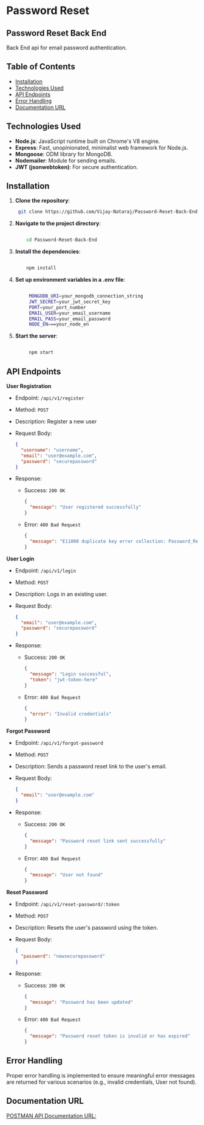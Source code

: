 # Password Reset

## Password Reset Back End

Back End api for email password authentication.

## Table of Contents

- [Installation](#installation)
- [Technologies Used](#technologies-used)
- [API Endpoints](#api-endpoints)
- [Error Handling](#error-handling)
- [Documentation URL](#documentation-url)

## Technologies Used

- **Node.js**: JavaScript runtime built on Chrome's V8 engine.
- **Express**: Fast, unopinionated, minimalist web framework for Node.js.
- **Mongoose**: ODM library for MongoDB.
- **Nodemailer**: Module for sending emails.
- **JWT (jsonwebtoken)**: For secure authentication.

## Installation

1. **Clone the repository**:

   ```bash
    git clone https://github.com/Vijay-Nataraj/Password-Reset-Back-End.git


   ```

2. **Navigate to the project directory**:

   ```bash

       cd Password-Reset-Back-End

   ```

3. **Install the dependencies**:

   ```bash

       npm install

   ```

4. **Set up environment variables in a .env file**:

   ```bash

        MONGODB_URI=your_mongodb_connection_string
        JWT_SECRET=your_jwt_secret_key
        PORT=your_port_number
        EMAIL_USER=your_email_username
        EMAIL_PASS=your_email_password
        NODE_EN===your_node_en

   ```

5. **Start the server**:

   ```bash

        npm start

   ```

## API Endpoints

**User Registration**

- Endpoint: `/api/v1/register`

- Method: `POST`

- Description: Register a new user

- Request Body:

  ```json
  {
    "username": "username",
    "email": "user@example.com",
    "password": "securepassword"
  }
  ```

- Response:

  - Success: `200 OK`

    ```json
    {
      "message": "User registered successfully"
    }
    ```

  - Error: `400 Bad Request`

    ```json
    {
      "message": "E11000 duplicate key error collection: Password_Reset.users index: email_1 dup key: { email: \"user@example.com\" }"
    }
    ```

**User Login**

- Endpoint: `/api/v1/login`

- Method: `POST`

- Description: Logs in an existing user.

- Request Body:

  ```json
  {
    "email": "user@example.com",
    "password": "securepassword"
  }
  ```

- Response:

  - Success: `200 OK`

    ```json
    {
      "message": "Login successful",
      "token": "jwt-token-here"
    }
    ```

  - Error: `400 Bad Request`

    ```json
    {
      "error": "Invalid credentials"
    }
    ```

**Forgot Password**

- Endpoint: `/api/v1/forgot-password`

- Method: `POST`

- Description: Sends a password reset link to the user's email.

- Request Body:

  ```json
  {
    "email": "user@example.com"
  }
  ```

- Response:

  - Success: `200 OK`

    ```json
    {
      "message": "Password reset link sent successfully"
    }
    ```

  - Error: `400 Bad Request`

    ```json
    {
      "message": "User not found"
    }
    ```

**Reset Password**

- Endpoint: `/api/v1/reset-password/:token`

- Method: `POST`

- Description: Resets the user's password using the token.

- Request Body:

  ```json
  {
    "password": "newsecurepassword"
  }
  ```

- Response:

  - Success: `200 OK`

    ```json
    {
      "message": "Password has been updated"
    }
    ```

  - Error: `400 Bad Request`

    ```json
    {
      "message": "Password reset token is invalid or has expired"
    }
    ```

## Error Handling

Proper error handling is implemented to ensure meaningful error messages are returned for various scenarios (e.g., invalid credentials, User not found).

## Documentation URL

[POSTMAN API Documentation URL: ](https://documenter.getpostman.com/view/40014100/2sAYQZJCFq)
